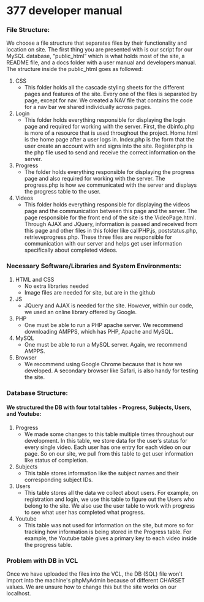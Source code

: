 # 377 developer manual

### File Structure:
We choose a file structure that separates files by their functionality and location on site. The first thing you are presented with is our script for our MySQL database, “public_html” which is what holds most of the site, a README file, and a docs folder with a user manual and developers manual. The structure inside the public_html goes as followed:

1. CSS
   - This folder holds all the cascade styling sheets for the different pages and features of the site. Every one of the files is separated by page, except for nav. We created a NAV file that contains the code for a nav bar we shared individually across pages.
2. Login
   - This folder holds everything responsible for displaying the login page and required for working with the server. First, the dbinfo.php is more of a resource that is used throughout the project. Home.html is the home page after a user logs in. Index.php is the form that the user create an account with and signs into the site. Register.php is the php file used to send and receive the correct information on the server.
3. Progress
   - The folder holds everything responsible for displaying the progress page and also required for working with the server. The progress.php is how we communicated with the server and displays the progress table to the user.
4. Videos   
   - This folder holds everything responsible for displaying the videos page and the communication between this page and the server. The page responsible for the front end of the site is the VideoPage.html. Through AJAX and JQuery, information is passed and received from this page and other files in this folder like callPHP.js, poststatus.php, retrieveprogress.php. These three files are responsible for communication with our server and helps get user information specifically about completed videos.


### Necessary Software/Libraries and System Environments:
1. HTML and CSS
   - No extra libraries needed
   - Image files are needed for site, but are in the github
2. JS
   - JQuery and AJAX is needed for the site. However, within our code, we used an online library offered by Google.
3. PHP
   - One must be able to run a PHP apache server. We recommend downloading AMPPS, which has PHP, Apache and MySQL.
4. MySQL
   - One must be able to run a MySQL server. Again, we recommend AMPPS.
5. Browser
   - We recommend using Google Chrome because that is how we developed. A secondary browser like Safari, is also handy for testing the site.

### Database Structure:
#### We structured the DB with four total tables - Progress, Subjects, Users, and Youtube:

1. Progress
   - We made some changes to this table multiple times throughout our development. In this table, we store data for the user’s status for every single video. Each user has one entry for each video on our page. So on our site, we pull from this table to get user information like status of completion.
2. Subjects
   - This table stores information like the subject names and their corresponding subject IDs.
3. Users
   - This table stores all the data we collect about users. For example, on registration and login, we use this table to figure out the Users who belong to the site. We also use the user table to work with progress to see what user has completed what progress.
4. Youtube
   - This table was not used for information on the site, but more so for tracking how information is being stored in the Progress table. For example, the Youtube table gives a primary key to each video inside the progress table.

### Problem with DB in VCL
Once we have uploaded the files into the VCL, the DB (SQL) file won't import into the machine's phpMyAdmin because of different CHARSET values. We are unsure how to change this but the site works on our localhost.
